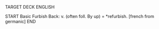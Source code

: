 TARGET DECK
ENGLISH

START
Basic
Furbish
Back: v. (often foll. By up) = *refurbish. [french from germanic]
END
